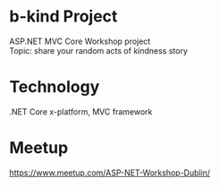 # b-kind Project
ASP.NET MVC Core Workshop project  
Topic: share your random acts of kindness story

# Technology  
.NET Core x-platform, MVC framework

# Meetup

https://www.meetup.com/ASP-NET-Workshop-Dublin/
